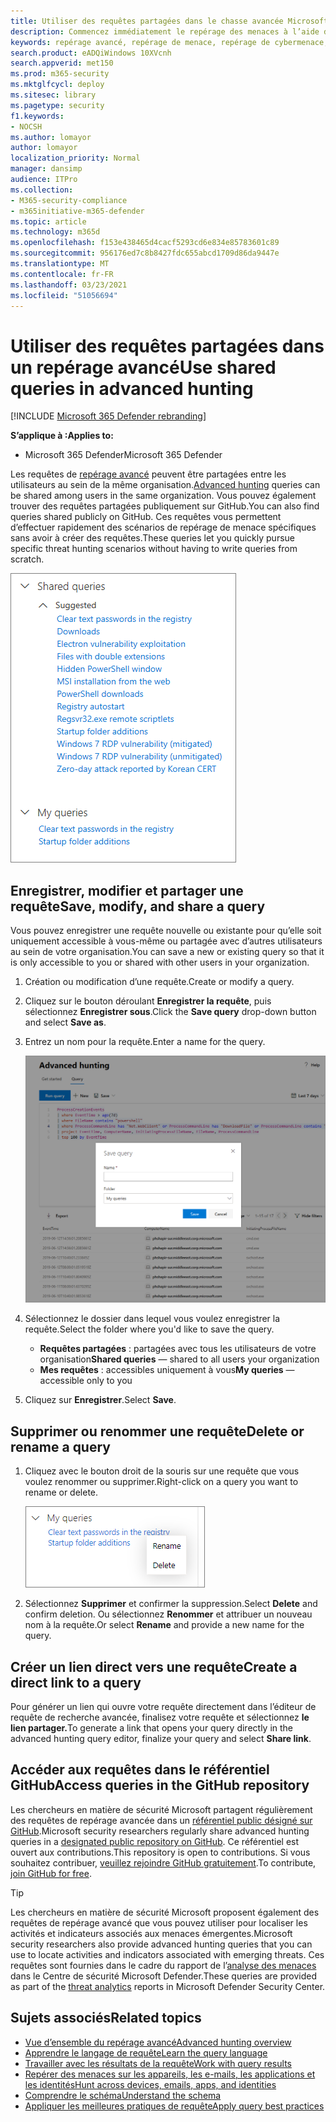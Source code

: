 ```yaml
---
title: Utiliser des requêtes partagées dans le chasse avancée Microsoft 365 Defender
description: Commencez immédiatement le repérage des menaces à l’aide de requêtes prédéfinies et partagées. Partagez vos requêtes au public ou au sein de votre organisation.
keywords: repérage avancé, repérage de menace, repérage de cybermenace, protection microsoft contre les menaces, microsoft 365, mtp, m365, recherche, requête, télémétrie, détections personnalisées, schéma, kusto, référentiel github, mes requêtes, requêtes partagées
search.product: eADQiWindows 10XVcnh
search.appverid: met150
ms.prod: m365-security
ms.mktglfcycl: deploy
ms.sitesec: library
ms.pagetype: security
f1.keywords:
- NOCSH
ms.author: lomayor
author: lomayor
localization_priority: Normal
manager: dansimp
audience: ITPro
ms.collection:
- M365-security-compliance
- m365initiative-m365-defender
ms.topic: article
ms.technology: m365d
ms.openlocfilehash: f153e438465d4cacf5293cd6e834e85783601c89
ms.sourcegitcommit: 956176ed7c8b8427fdc655abcd1709d86da9447e
ms.translationtype: MT
ms.contentlocale: fr-FR
ms.lasthandoff: 03/23/2021
ms.locfileid: "51056694"
---
```

# <a name="use-shared-queries-in-advanced-hunting"></a><span data-ttu-id="4e0d9-105">Utiliser des requêtes partagées dans un repérage avancé</span><span class="sxs-lookup"><span data-stu-id="4e0d9-105">Use shared queries in advanced hunting</span></span>

[!INCLUDE [Microsoft 365 Defender rebranding](../includes/microsoft-defender.md)]


<span data-ttu-id="4e0d9-106">**S’applique à :**</span><span class="sxs-lookup"><span data-stu-id="4e0d9-106">**Applies to:**</span></span>
- <span data-ttu-id="4e0d9-107">Microsoft 365 Defender</span><span class="sxs-lookup"><span data-stu-id="4e0d9-107">Microsoft 365 Defender</span></span>



<span data-ttu-id="4e0d9-108">Les requêtes de [repérage avancé](advanced-hunting-overview.md) peuvent être partagées entre les utilisateurs au sein de la même organisation.</span><span class="sxs-lookup"><span data-stu-id="4e0d9-108">[Advanced hunting](advanced-hunting-overview.md) queries can be shared among users in the same organization.</span></span> <span data-ttu-id="4e0d9-109">Vous pouvez également trouver des requêtes partagées publiquement sur GitHub.</span><span class="sxs-lookup"><span data-stu-id="4e0d9-109">You can also find queries shared publicly on GitHub.</span></span> <span data-ttu-id="4e0d9-110">Ces requêtes vous permettent d’effectuer rapidement des scénarios de repérage de menace spécifiques sans avoir à créer des requêtes.</span><span class="sxs-lookup"><span data-stu-id="4e0d9-110">These queries let you quickly pursue specific threat hunting scenarios without having to write queries from scratch.</span></span>

![Image des requêtes partagées](../../media/advanced-hunting-shared-queries.png)

## <a name="save-modify-and-share-a-query"></a><span data-ttu-id="4e0d9-112">Enregistrer, modifier et partager une requête</span><span class="sxs-lookup"><span data-stu-id="4e0d9-112">Save, modify, and share a query</span></span>
<span data-ttu-id="4e0d9-113">Vous pouvez enregistrer une requête nouvelle ou existante pour qu’elle soit uniquement accessible à vous-même ou partagée avec d’autres utilisateurs au sein de votre organisation.</span><span class="sxs-lookup"><span data-stu-id="4e0d9-113">You can save a new or existing query so that it is only accessible to you or shared with other users in your organization.</span></span> 

1. <span data-ttu-id="4e0d9-114">Création ou modification d’une requête.</span><span class="sxs-lookup"><span data-stu-id="4e0d9-114">Create or modify a query.</span></span> 

2. <span data-ttu-id="4e0d9-115">Cliquez sur le bouton déroulant **Enregistrer la requête**, puis sélectionnez **Enregistrer sous**.</span><span class="sxs-lookup"><span data-stu-id="4e0d9-115">Click the **Save query** drop-down button and select **Save as**.</span></span>
    
3. <span data-ttu-id="4e0d9-116">Entrez un nom pour la requête.</span><span class="sxs-lookup"><span data-stu-id="4e0d9-116">Enter a name for the query.</span></span> 

   ![Image de l’enregistrement d’une requête](../../media/advanced-hunting-save-query.png)

4. <span data-ttu-id="4e0d9-118">Sélectionnez le dossier dans lequel vous voulez enregistrer la requête.</span><span class="sxs-lookup"><span data-stu-id="4e0d9-118">Select the folder where you'd like to save the query.</span></span>
    - <span data-ttu-id="4e0d9-119">**Requêtes partagées** : partagées avec tous les utilisateurs de votre organisation</span><span class="sxs-lookup"><span data-stu-id="4e0d9-119">**Shared queries** — shared to all users your organization</span></span>
    - <span data-ttu-id="4e0d9-120">**Mes requêtes** : accessibles uniquement à vous</span><span class="sxs-lookup"><span data-stu-id="4e0d9-120">**My queries** — accessible only to you</span></span>
    
5. <span data-ttu-id="4e0d9-121">Cliquez sur **Enregistrer**.</span><span class="sxs-lookup"><span data-stu-id="4e0d9-121">Select **Save**.</span></span> 

## <a name="delete-or-rename-a-query"></a><span data-ttu-id="4e0d9-122">Supprimer ou renommer une requête</span><span class="sxs-lookup"><span data-stu-id="4e0d9-122">Delete or rename a query</span></span>
1. <span data-ttu-id="4e0d9-123">Cliquez avec le bouton droit de la souris sur une requête que vous voulez renommer ou supprimer.</span><span class="sxs-lookup"><span data-stu-id="4e0d9-123">Right-click on a query you want to rename or delete.</span></span>

    ![Image de suppression de la requête](../../media/advanced_hunting_delete_rename.png)

2. <span data-ttu-id="4e0d9-125">Sélectionnez **Supprimer** et confirmer la suppression.</span><span class="sxs-lookup"><span data-stu-id="4e0d9-125">Select **Delete** and confirm deletion.</span></span> <span data-ttu-id="4e0d9-126">Ou sélectionnez **Renommer** et attribuer un nouveau nom à la requête.</span><span class="sxs-lookup"><span data-stu-id="4e0d9-126">Or select **Rename** and provide a new name for the query.</span></span>

## <a name="create-a-direct-link-to-a-query"></a><span data-ttu-id="4e0d9-127">Créer un lien direct vers une requête</span><span class="sxs-lookup"><span data-stu-id="4e0d9-127">Create a direct link to a query</span></span>
<span data-ttu-id="4e0d9-128">Pour générer un lien qui ouvre votre requête directement dans l’éditeur de requête de recherche avancée, finalisez votre requête et sélectionnez **le lien partager.**</span><span class="sxs-lookup"><span data-stu-id="4e0d9-128">To generate a link that opens your query directly in the advanced hunting query editor, finalize your query and select **Share link**.</span></span>

## <a name="access-queries-in-the-github-repository"></a><span data-ttu-id="4e0d9-129">Accéder aux requêtes dans le référentiel GitHub</span><span class="sxs-lookup"><span data-stu-id="4e0d9-129">Access queries in the GitHub repository</span></span>  
<span data-ttu-id="4e0d9-130">Les chercheurs en matière de sécurité Microsoft partagent régulièrement des requêtes de repérage avancée dans un [référentiel public désigné sur GitHub](https://aka.ms/hunting-queries).</span><span class="sxs-lookup"><span data-stu-id="4e0d9-130">Microsoft security researchers regularly share advanced hunting queries in a [designated public repository on GitHub](https://aka.ms/hunting-queries).</span></span> <span data-ttu-id="4e0d9-131">Ce référentiel est ouvert aux contributions.</span><span class="sxs-lookup"><span data-stu-id="4e0d9-131">This repository is open to contributions.</span></span> <span data-ttu-id="4e0d9-132">Si vous souhaitez contribuer, [ veuillez rejoindre GitHub gratuitement](https://github.com/).</span><span class="sxs-lookup"><span data-stu-id="4e0d9-132">To contribute, [join GitHub for free](https://github.com/).</span></span>

>[!tip]
><span data-ttu-id="4e0d9-133">Les chercheurs en matière de sécurité Microsoft proposent également des requêtes de repérage avancé que vous pouvez utiliser pour localiser les activités et indicateurs associés aux menaces émergentes.</span><span class="sxs-lookup"><span data-stu-id="4e0d9-133">Microsoft security researchers also provide advanced hunting queries that you can use to locate activities and indicators associated with emerging threats.</span></span> <span data-ttu-id="4e0d9-134">Ces requêtes sont fournies dans le cadre du rapport de l’[analyse des menaces](/windows/security/threat-protection/microsoft-defender-atp/threat-analytics) dans le Centre de sécurité Microsoft Defender.</span><span class="sxs-lookup"><span data-stu-id="4e0d9-134">These queries are provided as part of the [threat analytics](/windows/security/threat-protection/microsoft-defender-atp/threat-analytics) reports in Microsoft Defender Security Center.</span></span>

## <a name="related-topics"></a><span data-ttu-id="4e0d9-135">Sujets associés</span><span class="sxs-lookup"><span data-stu-id="4e0d9-135">Related topics</span></span>
- [<span data-ttu-id="4e0d9-136">Vue d’ensemble du repérage avancé</span><span class="sxs-lookup"><span data-stu-id="4e0d9-136">Advanced hunting overview</span></span>](advanced-hunting-overview.md)
- [<span data-ttu-id="4e0d9-137">Apprendre le langage de requête</span><span class="sxs-lookup"><span data-stu-id="4e0d9-137">Learn the query language</span></span>](advanced-hunting-query-language.md)
- [<span data-ttu-id="4e0d9-138">Travailler avec les résultats de la requête</span><span class="sxs-lookup"><span data-stu-id="4e0d9-138">Work with query results</span></span>](advanced-hunting-query-results.md)
- [<span data-ttu-id="4e0d9-139">Repérer des menaces sur les appareils, les e-mails, les applications et les identités</span><span class="sxs-lookup"><span data-stu-id="4e0d9-139">Hunt across devices, emails, apps, and identities</span></span>](advanced-hunting-query-emails-devices.md)
- [<span data-ttu-id="4e0d9-140">Comprendre le schéma</span><span class="sxs-lookup"><span data-stu-id="4e0d9-140">Understand the schema</span></span>](advanced-hunting-schema-tables.md)
- [<span data-ttu-id="4e0d9-141">Appliquer les meilleures pratiques de requête</span><span class="sxs-lookup"><span data-stu-id="4e0d9-141">Apply query best practices</span></span>](advanced-hunting-best-practices.md)